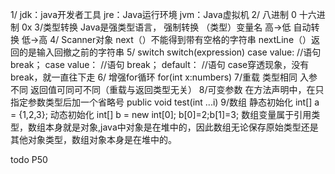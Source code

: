 1/ jdk：java开发者工具
    jre：Java运行环境
    jvm：Java虚拟机
2/ 八进制  0
    十六进制  0x
3/类型转换
    Java是强类型语言，
    强制转换  （类型）变量名   高->低
    自动转换   低->高
4/ Scanner对象
    next（）不能得到带有空格的字符串
    nextLine（）返回的是输入回撤之前的字符串
5/ switch
    switch(expression)
    case value:
    //语句
    break；
    case value：
    //语句
    break；
    default：
    //语句
    case穿透现象，没有break，就一直往下走
6/ 增强for循环
    for(int x:numbers)
7/重载
    类型相同
    入参不同
    返回值可同可不同（重载与返回类型无关）
8/可变参数
    在方法声明中，在只指定参数类型后加一个省略号
    public void test(int ...i)
9/数组
    静态初始化  int[] a = {1,2,3};
    动态初始化  int[] b = new int[0]; b[0]=2;b[1]=3;
    数组变量属于引用类型，数组本身就是对象,java中对象是在堆中的，因此数组无论保存原始类型还是其他对象类型，数组对象本身是在堆中的。

todo
P50